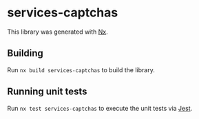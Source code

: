 # services-captchas

This library was generated with [Nx](https://nx.dev).

## Building

Run `nx build services-captchas` to build the library.

## Running unit tests

Run `nx test services-captchas` to execute the unit tests via [Jest](https://jestjs.io).

